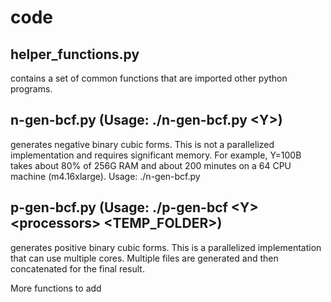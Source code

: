# code
helper_functions.py
--------------------
contains a set of common functions that are imported other python programs.

n-gen-bcf.py (Usage: ./n-gen-bcf.py \<Y\>)
-----------------------------------------
generates negative binary cubic forms. This is not a parallelized implementation and requires significant memory. For example, Y=100B takes about 80% of 256G RAM and about 200 minutes on a 64 CPU machine (m4.16xlarge). Usage: ./n-gen-bcf.py <Y>

p-gen-bcf.py (Usage: ./p-gen-bcf \<Y\> \<processors\> \<TEMP_FOLDER\>)
-----------------------------------------------------------------
generates positive binary cubic forms. This is a parallelized implementation that can use multiple cores. Multiple files are generated and then concatenated for the final result.

More functions to add
